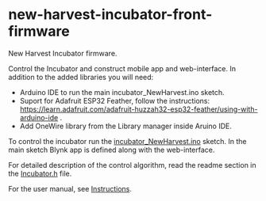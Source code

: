# new-harvest-incubator-front-firmware
New Harvest Incubator firmware.

Control the Incubator and construct mobile app and web-interface. In addition to the added libraries you will need:

* Arduino IDE to run the main incubator_NewHarvest.ino sketch. 
* Suport for Adafruit ESP32 Feather, follow the instructions: https://learn.adafruit.com/adafruit-huzzah32-esp32-feather/using-with-arduino-ide .
* Add OneWire library from the Library manager inside Aruino IDE.

To control the incubator run the [incubator_NewHarvest.ino](https://github.com/IRNAS/new-harvest-incubator-front-firmware/blob/master/incubator_NewHarvest.ino) sketch. In the main sketch Blynk app is defined along with the web-interface. 

For detailed description of the control algorithm, read the readme section in the [Incubator.h](https://github.com/IRNAS/new-harvest-incubator-front-firmware/blob/master/Incubator.h) file. 

For the user manual, see [Instructions](https://github.com/IRNAS/new-harvest-incubator-front-firmware/blob/master/Instructions.pdf).
